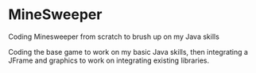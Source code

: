 # MineSweeper
Coding Minesweeper from scratch to brush up on my Java skills

Coding the base game to work on my basic Java skills, then integrating a JFrame and graphics to work on integrating existing libraries.
